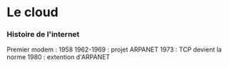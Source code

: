 # Le cloud

### Histoire de l'internet
Premier modem : 1958
1962-1969 : projet ARPANET
1973 : TCP devient la norme
1980 : extention d'ARPANET
